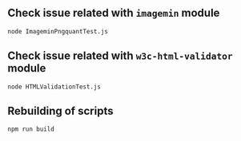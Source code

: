 
## Check issue related with `imagemin` module

```
node ImageminPngquantTest.js
```

## Check issue related with `w3c-html-validator` module

```
node HTMLValidationTest.js
```

## Rebuilding of scripts

```
npm run build
```
